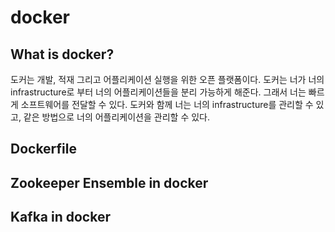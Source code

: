 # docker

## What is docker?

도커는 개발, 적재 그리고 어플리케이션 실행을 위한 오픈 플랫폼이다.
도커는 너가 너의 infrastructure로 부터 너의 어플리케이션들을 분리 가능하게 해준다. 그래서 너는 빠르게 소프트웨어를 전달할 수 있다.
도커와 함께 너는 너의 infrastructure를 관리할 수 있고, 같은 방법으로 너의 어플리케이션을 관리할 수 있다.

## Dockerfile



## Zookeeper Ensemble in docker



## Kafka in docker

